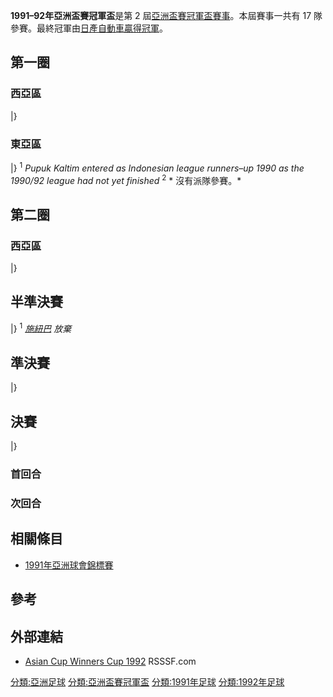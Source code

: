 **1991–92年亞洲盃賽冠軍盃**是第 2
屆[亞洲盃賽冠軍盃賽事](https://zh.wikipedia.org/wiki/亞洲盃賽冠軍盃 "wikilink")。本屆賽事一共有
17 隊參賽。最終冠軍由[日產自動車贏得冠軍](https://zh.wikipedia.org/wiki/橫濱水手 "wikilink")。

## 第一圈

### 西亞區

|}

### 東亞區

|} <sup>1</sup> *Pupuk Kaltim entered as Indonesian league runners–up
1990 as the 1990/92 league had not yet finished*
<sup>2</sup> * 沒有派隊參賽。*

## 第二圈

### 西亞區

|}

## 半準決賽

|} <sup>1</sup> *[施紐巴](https://zh.wikipedia.org/wiki/施紐巴 "wikilink") 放棄*

## 準決賽

|}

## 決賽

|}

### 首回合

### 次回合

## 相關條目

  - [1991年亞洲球會錦標賽](../Page/1991年亞洲球會錦標賽.md "wikilink")

## 參考

## 外部連結

  - [Asian Cup Winners
    Cup 1992](http://www.rsssf.com/tablesa/ascup92.html#cwc) RSSSF.com

[分類:亞洲足球](https://zh.wikipedia.org/wiki/分類:亞洲足球 "wikilink")
[分類:亞洲盃賽冠軍盃](https://zh.wikipedia.org/wiki/分類:亞洲盃賽冠軍盃 "wikilink")
[分類:1991年足球](https://zh.wikipedia.org/wiki/分類:1991年足球 "wikilink")
[分類:1992年足球](https://zh.wikipedia.org/wiki/分類:1992年足球 "wikilink")